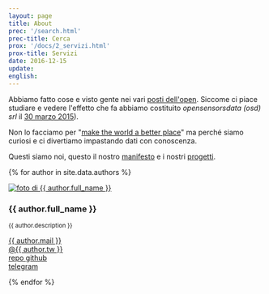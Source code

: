 ```yaml
---
layout: page
title: About
prec: '/search.html'
prec-title: Cerca
prox: '/docs/2_servizi.html'
prox-title: Servizi
date: 2016-12-15
update:
english:
---
```




Abbiamo fatto cose e visto gente nei vari [posti dell'open](https://blog.osd.tools/sod15-%C3%A8-finito-viva-i-dati-a9c2f764a75c#.i4xeezv5v). Siccome ci piace studiare e vedere l'effetto che fa abbiamo costituito *opensensorsdata (osd) srl* il [30 marzo 2015](/docs/6_statuto)).

Non lo facciamo per "[make the world a better place](https://youtu.be/IXuFrtmOYKg)" ma perché siamo curiosi e ci divertiamo impastando dati con conoscenza.

Questi siamo noi, questo il nostro [manifesto](/docs/5_manifesto.html) e i nostri [progetti](/docs/3_progetti.html).

{% for author in site.data.authors %}
<div class="profile-about">
  <div class="profile-img without-decoration">
    <a href="{{ author.img }}"><img src="{{ author.img }}" alt="foto di {{ author.full_name }}"></a>
  </div>
  <div class="author-info">
    <h3>{{ author.full_name }}</h3> <small>{{ author.description }}</small>
    <p>
      <a href="mailto:{{ author.mail }}">{{ author.mail }}</a><br>
      <a href="http://www.twitter.com/{{ author.tw }}">@{{ author.tw }}</a><br>
      <a href="http://www.github.com/{{ author.tw }}">repo github</a><br>
      <a href="http://www.telegram.com/{{ author.telegram }}">telegram</a><br>
    </p>
  </div>
</div>

{% endfor %}

